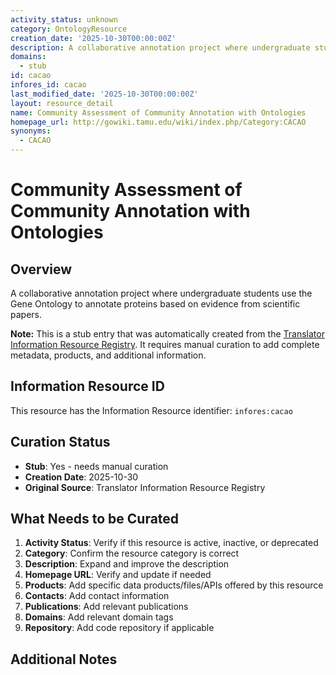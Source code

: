 ```yaml
---
activity_status: unknown
category: OntologyResource
creation_date: '2025-10-30T00:00:00Z'
description: A collaborative annotation project where undergraduate students use the Gene Ontology to annotate proteins based on evidence from scientific papers.
domains:
  - stub
id: cacao
infores_id: cacao
last_modified_date: '2025-10-30T00:00:00Z'
layout: resource_detail
name: Community Assessment of Community Annotation with Ontologies
homepage_url: http://gowiki.tamu.edu/wiki/index.php/Category:CACAO
synonyms:
  - CACAO
---
```


# Community Assessment of Community Annotation with Ontologies

## Overview

A collaborative annotation project where undergraduate students use the Gene Ontology to annotate proteins based on evidence from scientific papers.

**Note:** This is a stub entry that was automatically created from the [Translator Information Resource Registry](https://biolink.github.io/information-resource-registry/). It requires manual curation to add complete metadata, products, and additional information.

## Information Resource ID

This resource has the Information Resource identifier: `infores:cacao`

## Curation Status

- **Stub**: Yes - needs manual curation
- **Creation Date**: 2025-10-30
- **Original Source**: Translator Information Resource Registry

## What Needs to be Curated

1. **Activity Status**: Verify if this resource is active, inactive, or deprecated
2. **Category**: Confirm the resource category is correct
3. **Description**: Expand and improve the description
4. **Homepage URL**: Verify and update if needed
5. **Products**: Add specific data products/files/APIs offered by this resource
6. **Contacts**: Add contact information
7. **Publications**: Add relevant publications
8. **Domains**: Add relevant domain tags
9. **Repository**: Add code repository if applicable

## Additional Notes

